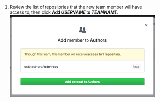 1. Review the list of repositories that the new team member will have access to, then click **Add _USERNAME_ to _TEAMNAME_**. ![Modal box with a list of the repositories the new team member will have access to and confirmation button](/assets/images/help/teams/add-team-member-repo-perms.png)
